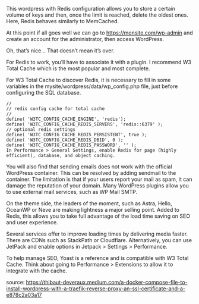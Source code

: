 This wordpress with Redis configuration allows you to store a certain volume of keys and then, once the limit is reached, delete the oldest ones. Here, Redis behaves similarly to MemCached.

At this point if all goes well we can go to https://monsite.com/wp-admin and create an account for the administrator, then access WordPress.

Oh, that’s nice… That doesn’t mean it’s over.

For Redis to work, you’ll have to associate it with a plugin. I recommend W3 Total Cache which is the most popular and most complete.

For W3 Total Cache to discover Redis, it is necessary to fill in some variables in the mysite/wordpress/data/wp_config.php file, just before configuring the SQL database.

```
//
// redis config cache for total cache
//
define( 'W3TC_CONFIG_CACHE_ENGINE', 'redis');
define( 'W3TC_CONFIG_CACHE_REDIS_SERVERS', 'redis::6379' );
// optional redis settings
define( 'W3TC_CONFIG_CACHE_REDIS_PERSISTENT', true );
define( 'W3TC_CONFIG_CACHE_REDIS_DBID', 0 );
define( 'W3TC_CONFIG_CACHE_REDIS_PASSWORD', '' );
In Performance > General Settings, enable Redis for page (highly efficient), database, and object caching.
```
You will also find that sending emails does not work with the official WordPress container. This can be resolved by adding sendmail to the container. The limitation is that if your users report your mail as spam, it can damage the reputation of your domain. Many WordPress plugins allow you to use external mail services, such as WP Mail SMTP.

On the theme side, the leaders of the moment, such as Astra, Hello, OceanWP or Neve are making lightness a major selling point. Added to Redis, this allows you to take full advantage of the load time saving on SEO and user experience.

Several services offer to improve loading times by delivering media faster. There are CDNs such as StackPath or Cloudflare. Alternatively, you can use JetPack and enable options in Jetpack > Settings > Performance.

To help manage SEO, Yoast is a reference and is compatible with W3 Total Cache. Think about going to Performance > Extensions to allow it to integrate with the cache.

source: https://thibaut-deveraux.medium.com/a-docker-compose-file-to-install-wordpress-with-a-traefik-reverse-proxy-an-ssl-certificate-and-a-e878c2a03a17